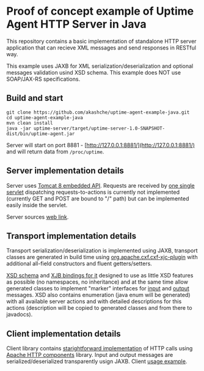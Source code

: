 Proof of concept example of Uptime Agent HTTP Server in Java
============================================================

This repository contains a basic implementation of standalone HTTP server application that can recieve XML messages and send responses in RESTful way.

This example uses JAXB for XML serialization/deserialization and optional messages validation usind XSD schema. This example does NOT use SOAP/JAX-RS specifications.

Build and start
---------------

    git clone https://github.com/akashche/uptime-agent-example-java.git
    cd uptime-agent-example-java
    mvn clean install
    java -jar uptime-server/target/uptime-server-1.0-SNAPSHOT-dist/bin/uptime-agent.jar

Server will start on port 8881 - [http://127.0.0.1:8881/](http://127.0.0.1:8881/) and will return data from `/proc/uptime`.

Server implementation details
-----------------------------

Server uses [Tomcat 8 embedded API](http://tomcat.apache.org/tomcat-8.0-doc/api/org/apache/catalina/startup/Tomcat.html). Requests are received by [one single servlet](https://github.com/akashche/uptime-agent-example-java/blob/2fb02d1478d2f93c9d0471a8e864115a996d2992/uptime-server/src/main/files/conf/web.xml) dispatching requests-to-actions is currently not implemented (currently GET and POST are bound to "/" path) but can be implemented easily inside the servlet.

Server sources [web link](https://github.com/akashche/uptime-agent-example-java/tree/2fb02d1478d2f93c9d0471a8e864115a996d2992/uptime-server/src/main/java/com/alexkasko/thermostat/uptime/server).

Transport implementation details
--------------------------------

Transport serialization/deserialization is implemented using JAXB, transport classes are generated in build time using [org.apache.cxf.cxf-xjc-plugin](https://github.com/akashche/uptime-agent-example-java/blob/2fb02d1478d2f93c9d0471a8e864115a996d2992/uptime-client-jaxb/pom.xml#L25) with additional all-field constructors and fluent getters/setters.

[XSD schema](https://github.com/akashche/uptime-agent-example-java/blob/2fb02d1478d2f93c9d0471a8e864115a996d2992/uptime-client-jaxb/src/main/resources/com.alexkasko.thermostat.uptime.xsd) and [XJB bindings for it](https://github.com/akashche/uptime-agent-example-java/blob/2fb02d1478d2f93c9d0471a8e864115a996d2992/uptime-client-jaxb/src/main/resources/com.alexkasko.thermostat.uptime.xjb) designed to use as little XSD features as possible (no namespaces, no inheritance) and at the same time allow generated classes to implement "marker" interfaces for [input](https://github.com/akashche/uptime-agent-example-java/blob/2fb02d1478d2f93c9d0471a8e864115a996d2992/uptime-client-jaxb/src/main/java/com/alexkasko/thermostat/uptime/client/UptimeCommand.java) and [output](https://github.com/akashche/uptime-agent-example-java/blob/2fb02d1478d2f93c9d0471a8e864115a996d2992/uptime-client-jaxb/src/main/java/com/alexkasko/thermostat/uptime/client/UptimeResponse.java) messages. XSD also contains enumeration (java enum will be generated) with all available server actions and with detailed descriptions for this actions (description will be copied to generated classes and from there to javadocs).

Client implementation details
-----------------------------

Client library contains [starightforward implementation](https://github.com/akashche/uptime-agent-example-java/blob/2fb02d1478d2f93c9d0471a8e864115a996d2992/uptime-client/src/main/java/com/alexkasko/thermostat/uptime/client/UptimeClient.java) of HTTP calls using [Apache HTTP components](https://hc.apache.org/) library. Input and output messages are serialized/deserialized transparently usign JAXB. Client [usage example](https://github.com/akashche/uptime-agent-example-java/blob/2fb02d1478d2f93c9d0471a8e864115a996d2992/uptime-client/src/test/java/com/alexkasko/thermostat/uptime/client/UptimeTest.java#L19).

